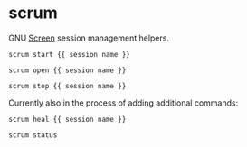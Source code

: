 # scrum
GNU [Screen](http://www.gnu.org/software/screen/manual/screen.html) session management helpers.

`scrum start {{ session name }}`

`scrum open {{ session name }}`

`scrum stop {{ session name }}`

Currently also in the process of adding additional commands:

`scrum heal {{ session name }}`

`scrum status`